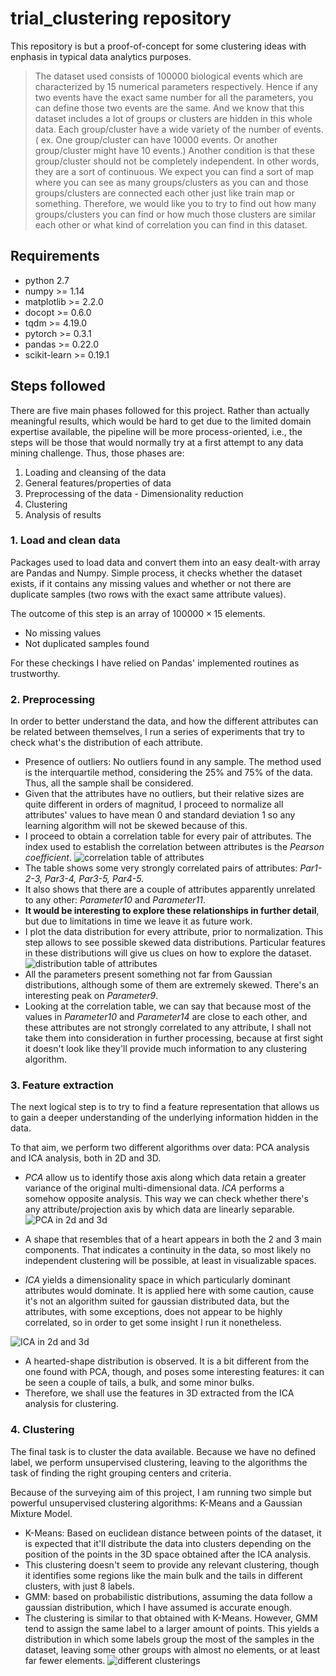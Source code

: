 # trial_clustering repository

This repository is but a proof-of-concept for some clustering ideas with enphasis in typical data analytics purposes.

> The dataset used consists of 100000 biological events which are characterized by 15 numerical parameters respectively. Hence if any two events have the exact same number for all the parameters, you can define those two events are the same. And we know that this dataset includes a lot of groups or clusters are hidden in this whole data. Each group/cluster have a wide variety of the number of events. ( ex. One group/cluster can have 10000 events. Or another group/cluster might have 10 events.) Another condition is that these group/cluster should not be completely independent. In other words, they are a sort of continuous. We expect you can find a sort of map where you can see as many groups/clusters as you can and those groups/clusters are connected each other just like train map or something.
> Therefore, we would like you to try to find out how many groups/clusters you can find or how much those clusters are similar each other or what kind of correlation you can find in this dataset.

## Requirements

- python 2.7
- numpy >= 1.14
- matplotlib >= 2.2.0
- docopt >= 0.6.0
- tqdm >= 4.19.0
- pytorch >= 0.3.1
- pandas >= 0.22.0
- scikit-learn >= 0.19.1

## Steps followed

There are five main phases followed for this project. Rather than actually meaningful results, which would be hard to get due to the limited domain expertise available, the pipeline will be more process-oriented, i.e., the steps will be those that would normally try at a first attempt to any data mining challenge. Thus, those phases are: 

1. Loading and cleansing of the data
2. General features/properties of data
3. Preprocessing of the data - Dimensionality reduction
4. Clustering
5. Analysis of results

### 1. Load and clean data

Packages used to load data and convert them into an easy dealt-with array are Pandas and Numpy. 
Simple process, it checks whether the dataset exists, if it contains any missing values and whether or not there are duplicate samples (two rows with the exact same attribute values).

The outcome of this step is an array of $100000 \times 15$ elements. 

- No missing values
- Not duplicated samples found

For these checkings I have relied on Pandas' implemented routines as trustworthy.

### 2. Preprocessing

In order to better understand the data, and how the different attributes can be related between themselves, I run a series of experiments that try to check what's the distribution of each attribute.
- Presence of outliers: No outliers found in any sample. The method used is the interquartile method, considering the 25% and 75% of the data. Thus, all the sample shall be considered.
- Given that the attributes have no outliers, but their relative sizes are quite different in orders of magnitud, I proceed to normalize all attributes' values to have mean 0 and standard deviation 1 so any learning algorithm will not be skewed because of this.
- I proceed to obtain a correlation table for every pair of attributes. The index used to establish the correlation between attributes is the *Pearson coefficient*.
![correlation table of attributes](/images/correlation_table.png)
- The table shows some very strongly correlated pairs of attributes: *Par1-2-3, Par3-4, Par3-5, Par4-5.*
- It also shows that there are a couple of attributes apparently unrelated to any other: *Parameter10* and *Parameter11*.
- **It would be interesting to explore these relationships in further detail**, but due to limitations in time we leave it as future work.
- I plot the data distribution for every attribute, prior to normalization. This step allows to see possible skewed data distributions. Particular features in these distributions will give us clues on how to explore the dataset.
![distribution table of attributes](/images/distribution_table.png)
- All the parameters present something not far from Gaussian distributions, although some of them are extremely skewed. There's an interesting peak on *Parameter9*.
- Looking at the correlation table, we can say that because most of the values in *Parameter10* and *Parameter14* are close to each other, and these attributes are not strongly correlated to any attribute, I shall not take them into consideration in further processing, because at first sight it doesn't look like they'll provide much information to any clustering algorithm.

### 3. Feature extraction

The next logical step is to try to find a feature representation that allows us to gain a deeper understanding of the underlying information hidden in the data.

To that aim, we perform two different algorithms over data: PCA analysis and ICA analysis, both in 2D and 3D.
- *PCA* allow us to identify those axis along which data retain a greater variance of the original multi-dimensional data. *ICA* performs a somehow opposite analysis. This way we can check whether there's any attribute/projection axis by which data are linearly separable.
![PCA in 2d and 3d](/images/pca.png)

- A shape that resembles that of a heart appears in both the 2 and 3 main components. That indicates a continuity in the data, so most likely no independent clustering will be possible, at least in visualizable spaces.

- *ICA* yields a dimensionality space in which particularly dominant attributes would dominate. It is applied here with some caution, cause it's not an algorithm suited for gaussian distributed data, but the attributes, with some exceptions, does not appear to be highly correlated, so in order to get some insight I run it nonetheless.

![ICA in 2d and 3d](/images/ica.png)

- A hearted-shape distribution is observed. It is a bit different from the one found with PCA, though, and poses some interesting features: it can be seen a couple of tails, a bulk, and some minor bulks. 
- Therefore, we shall use the features in 3D extracted from the ICA analysis for clustering.

### 4. Clustering

The final task is to cluster the data available. Because we have no defined label, we perform unsupervised clustering, leaving to the algorithms the task of finding the right grouping centers and criteria.

Because of the surveying aim of this project, I am running two simple but powerful unsupervised clustering algorithms: K-Means and a Gaussian Mixture Model.

- K-Means: Based on euclidean distance between points of the dataset, it is expected that it'll distribute the data into clusters depending on the position of the points in the 3D space obtained after the ICA analysis.
- This clustering doesn't seem to provide any relevant clustering, though it identifies some regions like the main bulk and the tails in different clusters, with just 8 labels.
- GMM: based on probabilistic distributions, assuming the data follow a gaussian distribution, which I have assumed is accurate enough.
- The clustering is similar to that obtained with K-Means. However, GMM tend to assign the same label to a larger amount of points. This yields a distribution in which some labels group the most of the samples in the dataset, leaving some other groups with almost no elements, or at least far fewer elements.
![different clusterings](/images/clusters.png)








